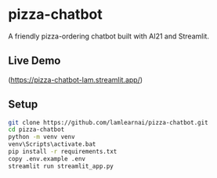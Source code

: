 # pizza-chatbot

A friendly pizza-ordering chatbot built with AI21 and Streamlit.

## Live Demo

(https://pizza-chatbot-lam.streamlit.app/)

## Setup

```bash
git clone https://github.com/lamlearnai/pizza-chatbot.git
cd pizza-chatbot
python -m venv venv
venv\Scripts\activate.bat
pip install -r requirements.txt
copy .env.example .env
streamlit run streamlit_app.py

